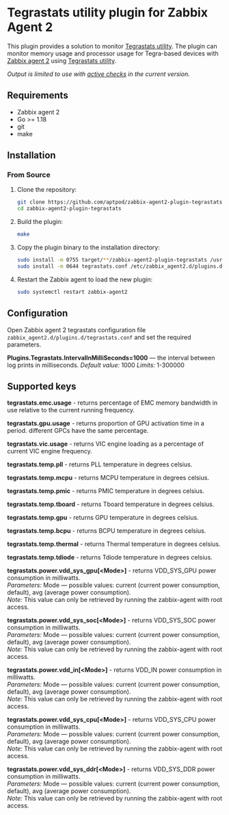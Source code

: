 # Tegrastats utility plugin for Zabbix Agent 2
This plugin provides a solution to monitor [Tegrastats utility](https://docs.nvidia.com/drive/drive-os-5.2.0.0L/drive-os/index.html#page/DRIVE_OS_Linux_SDK_Development_Guide/Utilities/util_tegrastats.html). 
The plugin can monitor memory usage and processor usage for Tegra-based devices with [Zabbix agent 2](https://www.zabbix.com/documentation/current/en/manual/concepts/agent2) using [Tegrastats utility](https://docs.nvidia.com/drive/drive-os-5.2.0.0L/drive-os/index.html#page/DRIVE_OS_Linux_SDK_Development_Guide/Utilities/util_tegrastats.html).

*Output is limited to use with [active checks](https://www.zabbix.com/documentation/current/en/manual/appendix/items/activepassive#active-checks) in the current version.*

## Requirements
* Zabbix agent 2
* Go >= 1.18
* git
* make

## Installation

### From Source

1. Clone the repository:
    ```sh
    git clone https://github.com/aptpod/zabbix-agent2-plugin-tegrastats.git
    cd zabbix-agent2-plugin-tegrastats
    ```

2. Build the plugin:
    ```sh
    make
    ```

3. Copy the plugin binary to the installation directory:
    ```sh
    sudo install -m 0755 target/**/zabbix-agent2-plugin-tegrastats /usr/sbin/zabbix-agent2-plugin/
    sudo install -m 0644 tegrastats.conf /etc/zabbix_agent2.d/plugins.d/
    ```

4. Restart the Zabbix agent to load the new plugin:
    ```sh
    sudo systemctl restart zabbix-agent2
    ```

## Configuration
Open Zabbix agent 2 tegrastats configuration file `zabbix_agent2.d/plugins.d/tegrastats.conf` and set the required parameters.

**Plugins.Tegrastats.IntervalInMilliSeconds=1000** — the interval between log prints in milliseconds.
*Default value:* 1000
*Limits:* 1-300000


## Supported keys
**tegrastats.emc.usage** - returns percentage of EMC memory bandwidth in use relative to the current running frequency.

**tegrastats.gpu.usage** - returns proportion of GPU activation time in a period. different GPCs have the same percentage.

**tegrastats.vic.usage** - returns VIC engine loading as a percentage of current VIC engine frequency.

**tegrastats.temp.pll** - returns PLL temperature in degrees celsius.

**tegrastats.temp.mcpu** - returns MCPU temperature in degrees celsius.

**tegrastats.temp.pmic** - returns PMIC temperature in degrees celsius.

**tegrastats.temp.tboard** - returns Tboard temperature in degrees celsius.

**tegrastats.temp.gpu** - returns GPU temperature in degrees celsius.

**tegrastats.temp.bcpu** - returns BCPU temperature in degrees celsius.

**tegrastats.temp.thermal** - returns Thermal temperature in degrees celsius.

**tegrastats.temp.tdiode** - returns Tdiode temperature in degrees celsius.

**tegrastats.power.vdd_sys_gpu[\<Mode\>]** - returns VDD_SYS_GPU power consumption in milliwatts.  
*Parameters:*
Mode — possible values: current (current power consumption, default), avg (average power consumption).  
*Note:*
This value can only be retrieved by running the zabbix-agent with root access.

**tegrastats.power.vdd_sys_soc[\<Mode\>]** - returns VDD_SYS_SOC power consumption in milliwatts.  
*Parameters:*
Mode — possible values: current (current power consumption, default), avg (average power consumption).  
*Note:*
This value can only be retrieved by running the zabbix-agent with root access.

**tegrastats.power.vdd_in[\<Mode\>]** - returns VDD_IN power consumption in milliwatts.  
*Parameters:*
Mode — possible values: current (current power consumption, default), avg (average power consumption).  
*Note:*
This value can only be retrieved by running the zabbix-agent with root access.

**tegrastats.power.vdd_sys_cpu[\<Mode\>]** - returns VDD_SYS_CPU power consumption in milliwatts.  
*Parameters:*
Mode — possible values: current (current power consumption, default), avg (average power consumption).  
*Note:*
This value can only be retrieved by running the zabbix-agent with root access.

**tegrastats.power.vdd_sys_ddr[\<Mode\>]** - returns VDD_SYS_DDR power consumption in milliwatts.  
*Parameters:*
Mode — possible values: current (current power consumption, default), avg (average power consumption).  
*Note:*
This value can only be retrieved by running the zabbix-agent with root access.
